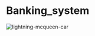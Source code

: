 # Banking_system
![lightning-mcqueen-car](https://github.com/rahulm16/Banking_system/assets/136766872/fcf0cdca-636b-40bd-95e8-e53d29e09d29)
